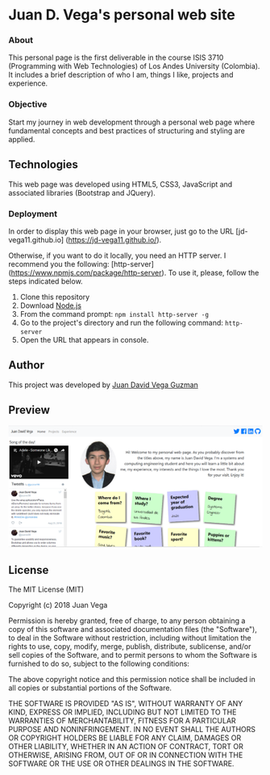 # Juan D. Vega's personal web site

### About

This personal page is the first deliverable in the course ISIS 3710 (Programming with Web Technologies) of Los Andes University (Colombia). It includes a brief description of who I am, things I like, projects and experience.

### Objective

Start my journey in web development through a personal web page where fundamental concepts and best practices of structuring and styling are applied.

## Technologies

This web page was developed using HTML5, CSS3, JavaScript and associated libraries (Bootstrap and JQuery).

### Deployment

In order to display this web page in your browser, just go to the URL [jd-vega11.github.io] (https://jd-vega11.github.io/). 

Otherwise, if you want to do it locally, you need an HTTP server. I recommend you the following: [http-server] (https://www.npmjs.com/package/http-server). To use it, please, follow the steps indicated below.

1. Clone this repository
2. Download [Node.js](https://nodejs.org/es/)
3. From the command prompt:
  `npm install http-server -g`
4. Go to the project's directory and run the following command:
  `http-server`
5. Open the URL that appears in console.

## Author

This project was developed by [Juan David Vega Guzman](https://github.com/jd-vega11)

## Preview

![alt text](https://raw.githubusercontent.com/jd-vega11/jd-vega11.github.io/master/img/screenshotReadme.png)

## License

The MIT License (MIT)

Copyright (c) 2018 Juan Vega

Permission is hereby granted, free of charge, to any person obtaining a copy of this software and associated documentation files (the "Software"), to deal in the Software without restriction, including without limitation the rights to use, copy, modify, merge, publish, distribute, sublicense, and/or sell copies of the Software, and to permit persons to whom the Software is furnished to do so, subject to the following conditions:

The above copyright notice and this permission notice shall be included in all copies or substantial portions of the Software.

THE SOFTWARE IS PROVIDED "AS IS", WITHOUT WARRANTY OF ANY KIND, EXPRESS OR IMPLIED, INCLUDING BUT NOT LIMITED TO THE WARRANTIES OF MERCHANTABILITY, FITNESS FOR A PARTICULAR PURPOSE AND NONINFRINGEMENT. IN NO EVENT SHALL THE AUTHORS OR COPYRIGHT HOLDERS BE LIABLE FOR ANY CLAIM, DAMAGES OR OTHER LIABILITY, WHETHER IN AN ACTION OF CONTRACT, TORT OR OTHERWISE, ARISING FROM, OUT OF OR IN CONNECTION WITH THE SOFTWARE OR THE USE OR OTHER DEALINGS IN THE SOFTWARE.
